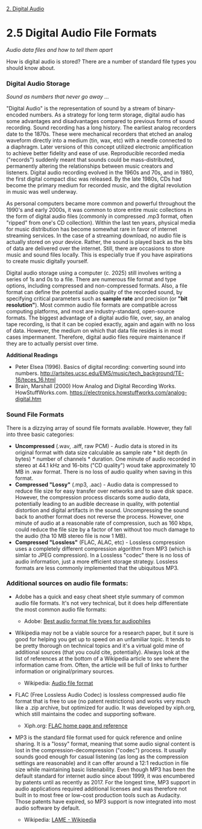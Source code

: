 <link href="../../markdown.css" rel="stylesheet"></link> 

[2. Digital Audio](2.audio.html)

# 2.5 Digital Audio File Formats
*Audio data files and how to tell them apart*

How is digital audio is stored? There are a number of standard file types you should know about. 

### Digital Audio Storage
*Sound as numbers that never go away ...*

"Digital Audio" is the representation of sound by a stream of binary-encoded numbers. As a strategy for long term storage, digital audio has some advantages and disadvantages compared to previous forms of sound recording. Sound recording has a long history. The earliest analog recorders date to the 1870s. These were mechanical recorders that etched an analog waveform directly into a medium (tin, wax, etc) with a needle connected to a diaphragm. Later versions of this concept utilized electronic amplification to achieve better fidelity and ease of use. Reproducible recorded media ("records") suddenly meant that sounds could be mass-distributed, permanently altering the relationships between music creators and listeners. Digital audio recording evolved in the 1960s and 70s, and in 1980, the first digital compact disc was released. By the late 1980s, CDs had become the primary medium for recorded music, and the digital revolution in music was well underway.

As personal computers became more common and powerful throughout the 1990's and early 2000s, it was common to store entire music collections in the form of digital audio files (commonly in compressed .mp3 format, often "ripped" from one's CD collection). Within the last ten years, physical media for music distribution has become somewhat rare in favor of internet streaming services. In the case of a streaming download, no audio file is actually stored on your device. Rather, the sound is played back as the bits of data are delivered over the internet. Still, there are occasions to store music and sound files locally. This is especially true if you have aspirations to create music digitally yourself.

Digital audio storage using a computer (c. 2025) still involves writing a series of 1s and 0s to a file. There are numerous file format and type options, including compressed and non-compressed formats. Also, a file format can define the potential audio quality of the recorded sound, by specifying critical parameters such as **sample rate** and precision (or **"bit resolution"**). Most common audio file formats are compatible across computing platforms, and most are industry-standard, open-source formats. The biggest advantage of a digital audio file, over, say, an analog tape recording, is that it can be copied exactly, again and again with no loss of data. However, the medium on which that data file resides is in most cases impermanent. Therefore, digital audio files require maintenance if they are to actually persist over time.

**Additional Readings**
* Peter Elsea (1996). Basics of digital recording: converting sound into numbers. http://artsites.ucsc.edu/EMS/music/tech_background/TE-16/teces_16.html
* Brain, Marshall (2000) How Analog and Digital Recording Works. HowStuffWorks.com. https://electronics.howstuffworks.com/analog-digital.htm

### Sound File Formats

There is a dizzying array of sound file formats available. However, they fall into three basic categories:

* **Uncompressed** (.wav, .aiff, raw PCM) - 
    Audio data is stored in its original format with data size calculable as sample rate * bit depth (in bytes) * number of channels * duration. One minute of audio recorded in stereo at 44.1 kHz and 16-bits ("CD quality") woud take approximately 10 MB in .wav format. There is no loss of audio quality when saving in this format.
* **Compressed "Lossy"** (.mp3, .aac) - 
    Audio data is compressed to reduce file size for easy transfer over networks and to save disk space. However, the compression process discards some audio data, potentially leading to an audible decrease in quality, with potential distortion and digital artifacts in the sound. Uncompressing the sound back to another format does not reverse the process. However, one minute of audio at a reasonable rate of compression, such as 160 kbps, could reduce the file size by a factor of ten without too much damage to the audio (tha 10 MB stereo file is now 1 MB).
* **Compressed "Lossless"** (FLAC, ALAC, etc) - 
    Lossless compression uses a completely different compression algorithm from MP3 (which is simlar to JPEG compression). In a Lossless "codec" there is no loss of audio information, just a more efficient storage strategy. Lossless formats are less commonly implemented that the ubiquitous MP3.

### Additional sources on audio file formats:

* Adobe has a quick and easy cheat sheet style summary of common audio file formats. It's not very technical, but it does help differentiate the most common audio file formats:
    * Adobe: <a href="https://www.adobe.com/creativecloud/video/discover/best-audio-format.html" target="_blank">Best audio format file types for audiophiles</a>
* Wikipedia may not be a viable source for a research paper, but it sure is good for helping you get up to speed on an unfamiliar topic. It tends to be pretty thorough on technical topics and it's a virtual gold mine of additional sources (that you could cite, potentially). Always look at the list of references at the bottom of a Wikipedia article to see where the information came from. Often, the article will be full of links to further information or original/primary sources.
    * Wikipedia: <a href="https://en.wikipedia.org/wiki/Audio_file_format" target="_blank">Audio file format</a>
* FLAC (Free Lossless Audio Codec) is lossless compressed audio file format that is free to use (no patent restrictions) and works very much like a .zip archive, but optimized for audio. It was developed by xiph.org, which still maintains the codec and supporting software.
    * Xiph.org: <a href="https://xiph.org/flac/" target="_blank">FLAC home page and reference</a>
* MP3 is the standard file format used for quick reference and online sharing. It is a "lossy" format, meaning that some audio signal content is lost in the compression-decompression ("codec") process. It usually sounds good enough for casual listening (as long as the compression settings are reasonable) and it can offer around a 12:1 reduction in file size while maintaining basic listenability. Even though MP3 has been the default standard for internet audio since about 1999, it was encumbered by patents until as recently as 2017. For the longest time, MP3 support in audio applications required additional licenses and was therefore not built in to most free or low-cost production tools such as Audacity. Those patents have expired, so MP3 support is now integrated into most audio software by default. 

    * Wikipedia: <a href="https://en.wikipedia.org/wiki/LAME" target="_blank">LAME - Wikipedia</a>